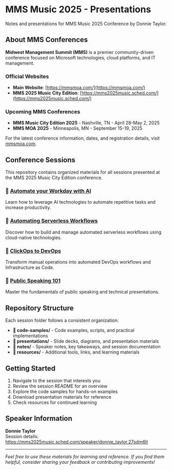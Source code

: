# MMS Music 2025 - Presentations

Notes and presentations for MMS Music 2025 Conference by Donnie Taylor.

## About MMS Conferences

**Midwest Management Summit (MMS)** is a premier community-driven conference focused on Microsoft technologies, cloud platforms, and IT management.

### Official Websites
- **Main Website**: [https://mmsmoa.com/](https://mmsmoa.com/)
- **MMS 2025 Music City Edition**: [https://mms2025music.sched.com/](https://mms2025music.sched.com/)

### Upcoming MMS Conferences
- **MMS Music City Edition 2025** - Nashville, TN - April 28-May 2, 2025
- **MMS MOA 2025** - Minneapolis, MN - September 15-19, 2025

For the latest conference information, dates, and registration details, visit [mmsmoa.com](https://mmsmoa.com/).

## Conference Sessions

This repository contains organized materials for all sessions presented at the MMS 2025 Music City Edition conference.

### 📁 [Automate your Workday with AI](./Automate%20your%20Workday%20with%20AI/)
Learn how to leverage AI technologies to automate repetitive tasks and increase productivity.

### 📁 [Automating Serverless Workflows](./Automating%20Serverless%20Workflows/)
Discover how to build and manage automated serverless workflows using cloud-native technologies.

### 📁 [ClickOps to DevOps](./ClickOps%20to%20DevOps/)
Transform manual operations into automated DevOps workflows and Infrastructure as Code.

### 📁 [Public Speaking 101](./Public%20Speaking%20101/)
Master the fundamentals of public speaking and technical presentations.

## Repository Structure

Each session folder follows a consistent organization:

- **📁 code-samples/** - Code examples, scripts, and practical implementations
- **📁 presentations/** - Slide decks, diagrams, and presentation materials  
- **📁 notes/** - Speaker notes, key takeaways, and session documentation
- **📁 resources/** - Additional tools, links, and learning materials

## Getting Started

1. Navigate to the session that interests you
2. Review the session README for an overview
3. Explore the code samples for hands-on examples
4. Download presentation materials for reference
5. Check resources for continued learning

## Speaker Information

**Donnie Taylor**  
Session details: https://mms2025music.sched.com/speaker/donnie_taylor.27sdm6lt

---

*Feel free to use these materials for learning and reference. If you find them helpful, consider sharing your feedback or contributing improvements!*
